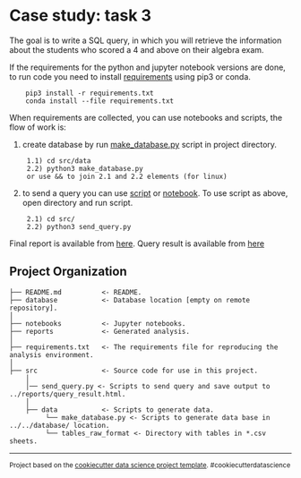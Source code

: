 Case study: task 3
==============================

The goal is to write a SQL query, in which you will retrieve the information about the students who scored a 4 and above on their algebra exam.

If the requirements for the python and jupyter notebook versions are done, to run 
code you need to install [requirements](requirements.txt) using pip3 or conda.

        pip3 install -r requirements.txt
        conda install --file requirements.txt

When requirements are collected, you can use notebooks and scripts, the flow of work is:
1) create database by run [make_database.py](src/data/make_database.py) script in project directory.

        1.1) cd src/data 
        2.2) python3 make_database.py
        or use && to join 2.1 and 2.2 elements (for linux)

2) to send a query you can use [script](src/send_query.py) or [notebook](notebooks/SQL_Querry.ipynb). To use script
as above, open directory and run script.

        2.1) cd src/
        2.2) python3 send_query.py


Final report is available from [here](reports/Final_report.md).
Query result is available from [here](reports/query_result.html)

Project Organization
------------

    ├── README.md          <- README.
    ├── database           <- Database location [empty on remote repository].
    │
    ├── notebooks          <- Jupyter notebooks.
    ├── reports            <- Generated analysis.
    │
    ├── requirements.txt   <- The requirements file for reproducing the analysis environment.
    │
    ├── src                <- Source code for use in this project.
        │
        │── send_query.py <- Scripts to send query and save output to ../reports/query_result.html.
        │
        ├── data           <- Scripts to generate data.
             └── make_database.py <- Scripts to generate data base in ../../database/ location.
             └── tables_raw_format <- Directory with tables in *.csv sheets.


--------

<p><small>Project based on the <a target="_blank" href="https://drivendata.github.io/cookiecutter-data-science/">cookiecutter data science project template</a>. #cookiecutterdatascience</small></p>
